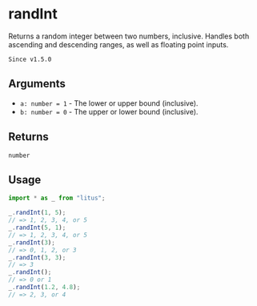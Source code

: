 # randInt

Returns a random integer between two numbers, inclusive. Handles both ascending
and descending ranges, as well as floating point inputs.

`Since v1.5.0`

## Arguments

- `a: number = 1` - The lower or upper bound (inclusive).
- `b: number = 0` - The upper or lower bound (inclusive).

## Returns

`number`

## Usage

```ts
import * as _ from "litus";

_.randInt(1, 5);
// => 1, 2, 3, 4, or 5
_.randInt(5, 1);
// => 1, 2, 3, 4, or 5
_.randInt(3);
// => 0, 1, 2, or 3
_.randInt(3, 3);
// => 3
_.randInt();
// => 0 or 1
_.randInt(1.2, 4.8);
// => 2, 3, or 4
```
